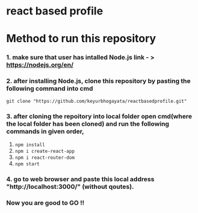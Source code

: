 # react based profile
# Method to run this repository

### 1. make sure that user has intalled Node.js link - > https://nodejs.org/en/

### 2. after installing Node.js, clone this repository by pasting the following command into cmd

`git clone "https://github.com/keyurbhogayata/reactbasedprofile.git"`

### 3. after cloning the repoitory into local folder open cmd(where the local folder has been cloned) and run the following commands in given order,

1. `npm install`
2. `npm i create-react-app`
3. `npm i react-router-dom`
4. `npm start`

### 4. go to web browser and paste this local address "http://localhost:3000/" (without qoutes). 
### Now you are good to GO !! 

